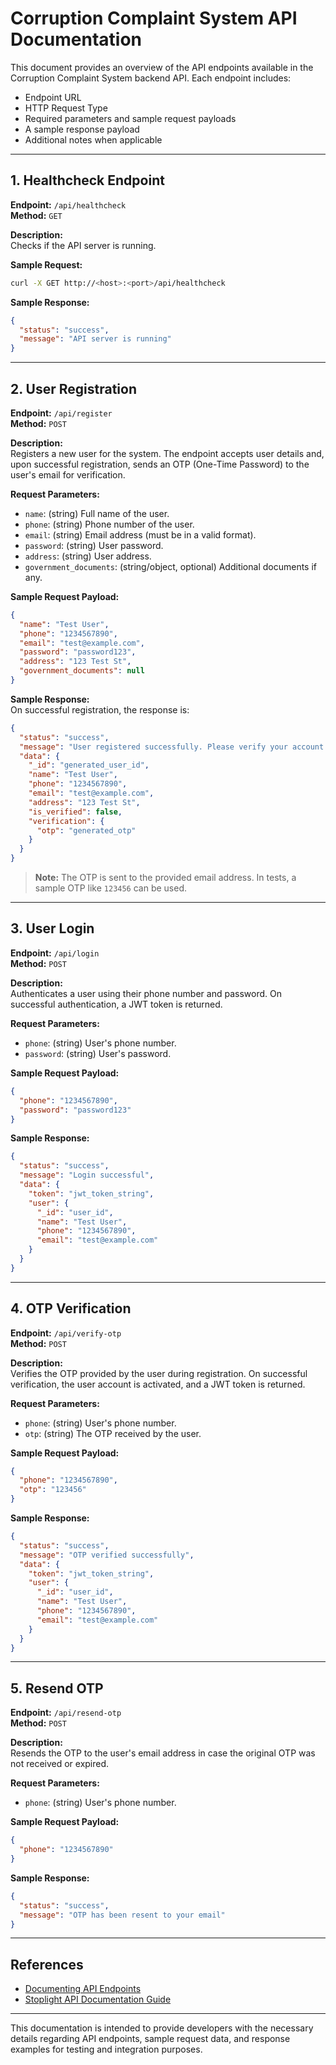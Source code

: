 # Corruption Complaint System API Documentation

This document provides an overview of the API endpoints available in the Corruption Complaint System backend API. Each endpoint includes:

- Endpoint URL
- HTTP Request Type
- Required parameters and sample request payloads
- A sample response payload
- Additional notes when applicable

---

## 1. Healthcheck Endpoint

**Endpoint:** `/api/healthcheck`  
**Method:** `GET`

**Description:**  
Checks if the API server is running.

**Sample Request:**  
```bash
curl -X GET http://<host>:<port>/api/healthcheck
```

**Sample Response:**  
```json
{
  "status": "success",
  "message": "API server is running"
}
```

---

## 2. User Registration

**Endpoint:** `/api/register`  
**Method:** `POST`

**Description:**  
Registers a new user for the system. The endpoint accepts user details and, upon successful registration, sends an OTP (One-Time Password) to the user's email for verification.

**Request Parameters:**  
- `name`: (string) Full name of the user.  
- `phone`: (string) Phone number of the user.  
- `email`: (string) Email address (must be in a valid format).  
- `password`: (string) User password.  
- `address`: (string) User address.  
- `government_documents`: (string/object, optional) Additional documents if any.

**Sample Request Payload:**  
```json
{
  "name": "Test User",
  "phone": "1234567890",
  "email": "test@example.com",
  "password": "password123",
  "address": "123 Test St",
  "government_documents": null
}
```

**Sample Response:**  
On successful registration, the response is:
```json
{
  "status": "success",
  "message": "User registered successfully. Please verify your account with OTP.",
  "data": {
    "_id": "generated_user_id",
    "name": "Test User",
    "phone": "1234567890",
    "email": "test@example.com",
    "address": "123 Test St",
    "is_verified": false,
    "verification": {
      "otp": "generated_otp"
    }
  }
}
```

> **Note:** The OTP is sent to the provided email address. In tests, a sample OTP like `123456` can be used.

---

## 3. User Login

**Endpoint:** `/api/login`  
**Method:** `POST`

**Description:**  
Authenticates a user using their phone number and password. On successful authentication, a JWT token is returned.

**Request Parameters:**  
- `phone`: (string) User's phone number.  
- `password`: (string) User's password.

**Sample Request Payload:**  
```json
{
  "phone": "1234567890",
  "password": "password123"
}
```

**Sample Response:**  
```json
{
  "status": "success",
  "message": "Login successful",
  "data": {
    "token": "jwt_token_string",
    "user": {
      "_id": "user_id",
      "name": "Test User",
      "phone": "1234567890",
      "email": "test@example.com"
    }
  }
}
```

---

## 4. OTP Verification

**Endpoint:** `/api/verify-otp`  
**Method:** `POST`

**Description:**  
Verifies the OTP provided by the user during registration. On successful verification, the user account is activated, and a JWT token is returned.

**Request Parameters:**  
- `phone`: (string) User's phone number.  
- `otp`: (string) The OTP received by the user.

**Sample Request Payload:**  
```json
{
  "phone": "1234567890",
  "otp": "123456"
}
```

**Sample Response:**  
```json
{
  "status": "success",
  "message": "OTP verified successfully",
  "data": {
    "token": "jwt_token_string",
    "user": {
      "_id": "user_id",
      "name": "Test User",
      "phone": "1234567890",
      "email": "test@example.com"
    }
  }
}
```

---

## 5. Resend OTP

**Endpoint:** `/api/resend-otp`  
**Method:** `POST`

**Description:**  
Resends the OTP to the user's email address in case the original OTP was not received or expired.

**Request Parameters:**  
- `phone`: (string) User's phone number.

**Sample Request Payload:**  
```json
{
  "phone": "1234567890"
}
```

**Sample Response:**  
```json
{
  "status": "success",
  "message": "OTP has been resent to your email"
}
```

---

## References

- [Documenting API Endpoints](https://idratherbewriting.com/learnapidoc/docendpoints.html)
- [Stoplight API Documentation Guide](https://stoplight.io/api-documentation-guide)

---

This documentation is intended to provide developers with the necessary details regarding API endpoints, sample request data, and response examples for testing and integration purposes. 